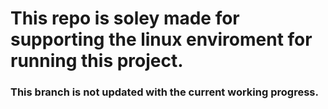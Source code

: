 # This repo is soley made for supporting the linux enviroment for running this project.
### This branch is not updated with the current working progress.